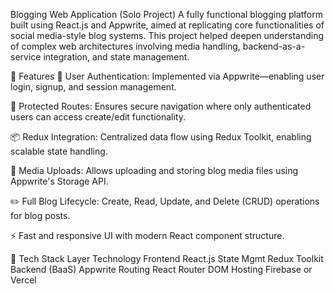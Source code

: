 Blogging Web Application (Solo Project)
A fully functional blogging platform built using React.js and Appwrite, aimed at replicating core functionalities of social media-style blog systems. This project helped deepen understanding of complex web architectures involving media handling, backend-as-a-service integration, and state management.

🚀 Features
🔐 User Authentication: Implemented via Appwrite—enabling user login, signup, and session management.

🔐 Protected Routes: Ensures secure navigation where only authenticated users can access create/edit functionality.

📦 Redux Integration: Centralized data flow using Redux Toolkit, enabling scalable state handling.

📸 Media Uploads: Allows uploading and storing blog media files using Appwrite's Storage API.

✏️ Full Blog Lifecycle: Create, Read, Update, and Delete (CRUD) operations for blog posts.

⚡ Fast and responsive UI with modern React component structure.

🧰 Tech Stack
Layer	Technology
Frontend	React.js
State Mgmt	Redux Toolkit
Backend (BaaS)	Appwrite
Routing	React Router DOM
Hosting	Firebase or Vercel

  

